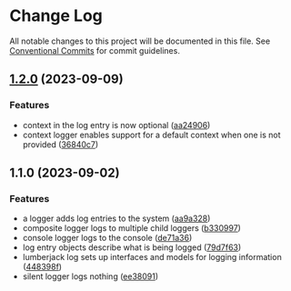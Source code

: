 # Change Log

All notable changes to this project will be documented in this file.
See [Conventional Commits](https://conventionalcommits.org) for commit guidelines.

## [1.2.0](https://github.com/zthun/lumberjacky/compare/v1.1.0...v1.2.0) (2023-09-09)


### Features

* context in the log entry is now optional ([aa24906](https://github.com/zthun/lumberjacky/commit/aa249067d81775f632645f6a1673d1101cf885f3))
* context logger enables support for a default context when one is not provided ([36840c7](https://github.com/zthun/lumberjacky/commit/36840c7ed7feb33a09209136a41dabede7ff2e84))



## 1.1.0 (2023-09-02)


### Features

* a logger adds log entries to the system ([aa9a328](https://github.com/zthun/lumberjacky/commit/aa9a3289be6e56b8ec4f463a0bd6f35e5ee06a0b))
* composite logger logs to multiple child loggers ([b330997](https://github.com/zthun/lumberjacky/commit/b330997191336818837bba747de880bdba1debae))
* console logger logs to the console ([de71a36](https://github.com/zthun/lumberjacky/commit/de71a36777ba3d4a53af6da5fee62373c56caf54))
* log entry objects describe what is being logged ([79d7f63](https://github.com/zthun/lumberjacky/commit/79d7f63faef8377e511a6683229ddfefd65885ca))
* lumberjack log sets up interfaces and models for logging information ([448398f](https://github.com/zthun/lumberjacky/commit/448398f1c724696c66b29066116112786456c0db))
* silent logger logs nothing ([ee38091](https://github.com/zthun/lumberjacky/commit/ee380913e86c0ed3709e0ef86be5130db26f4b55))
